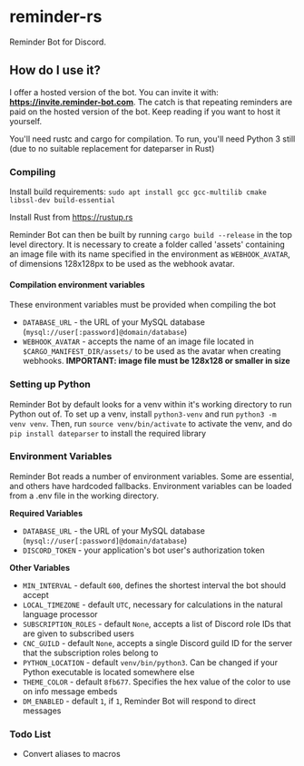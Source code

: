 # reminder-rs
Reminder Bot for Discord.

## How do I use it?
I offer a hosted version of the bot. You can invite it with: **https://invite.reminder-bot.com**. The catch is that repeating 
reminders are paid on the hosted version of the bot. Keep reading if you want to host it yourself.

You'll need rustc and cargo for compilation. To run, you'll need Python 3 still (due to no suitable replacement for dateparser in Rust)

### Compiling
Install build requirements: 
`sudo apt install gcc gcc-multilib cmake libssl-dev build-essential`

Install Rust from https://rustup.rs

Reminder Bot can then be built by running `cargo build --release` in the top level directory. It is necessary to create a 
folder called 'assets' containing an image file with its name specified in the environment as `WEBHOOK_AVATAR`, of 
dimensions 128x128px to be used as the webhook avatar.

#### Compilation environment variables
These environment variables must be provided when compiling the bot
* `DATABASE_URL` - the URL of your MySQL database (`mysql://user[:password]@domain/database`)
* `WEBHOOK_AVATAR` - accepts the name of an image file located in `$CARGO_MANIFEST_DIR/assets/` to be used as the avatar when creating webhooks. **IMPORTANT: image file must be 128x128 or smaller in size**

### Setting up Python
Reminder Bot by default looks for a venv within it's working directory to run Python out of. To set up a venv, install `python3-venv` and run `python3 -m venv venv`. Then, run `source venv/bin/activate` to activate the venv, and do `pip install dateparser` to install the required library

### Environment Variables
Reminder Bot reads a number of environment variables. Some are essential, and others have hardcoded fallbacks. Environment variables can be loaded from a .env file in the working directory.

__Required Variables__
* `DATABASE_URL` - the URL of your MySQL database (`mysql://user[:password]@domain/database`)
* `DISCORD_TOKEN` - your application's bot user's authorization token

__Other Variables__
* `MIN_INTERVAL` - default `600`, defines the shortest interval the bot should accept
* `LOCAL_TIMEZONE` - default `UTC`, necessary for calculations in the natural language processor
* `SUBSCRIPTION_ROLES` - default `None`, accepts a list of Discord role IDs that are given to subscribed users
* `CNC_GUILD` - default `None`, accepts a single Discord guild ID for the server that the subscription roles belong to
* `PYTHON_LOCATION` - default `venv/bin/python3`. Can be changed if your Python executable is located somewhere else
* `THEME_COLOR` - default `8fb677`. Specifies the hex value of the color to use on info message embeds 
* `DM_ENABLED` - default `1`, if `1`, Reminder Bot will respond to direct messages

### Todo List

* Convert aliases to macros
